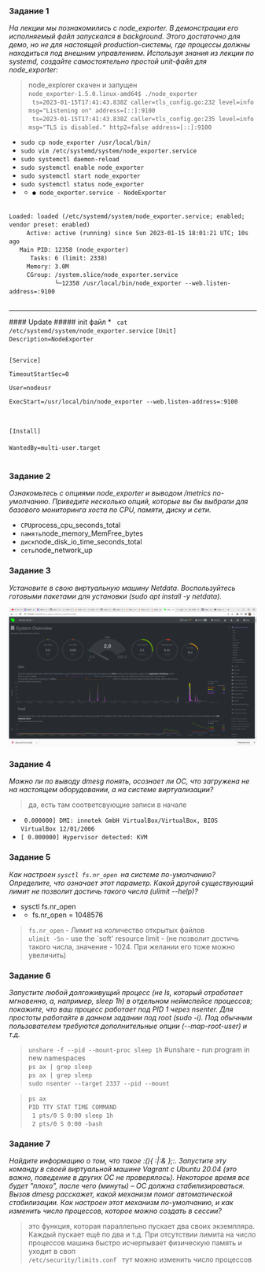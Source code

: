 ### Задание 1  
<i>На лекции мы познакомились с node_exporter. В демонстрации его исполняемый файл запускался в background. Этого достаточно для демо, но не для настоящей production-системы, где процессы должны находиться под внешним управлением. Используя знания из лекции по systemd, создайте самостоятельно простой unit-файл для node_exporter:</i>

>node_explorer скачен и запущен  
> <code>node_exporter-1.5.0.linux-amd64$ ./node_exporter</code>  
> <code> ts=2023-01-15T17:41:43.838Z caller=tls_config.go:232 level=info msg="Listening on" address=[::]:9100</code>  
<code> ts=2023-01-15T17:41:43.838Z caller=tls_config.go:235 level=info msg="TLS is disabled." http2=false address=[::]:9100</code>  


* <code>sudo cp node_exporter /usr/local/bin/</code>
* <code>sudo vim /etc/systemd/system/node_exporter.service</code>
* <code>sudo systemctl daemon-reload</code>
* <code>sudo systemctl enable node_exporter</code>
* <code>sudo systemctl start node_exporter</code>
* <code>sudo systemctl status node_exporter</code>
* * <code>● node_exporter.service - NodeExporter</code>
<code>
Loaded: loaded (/etc/systemd/system/node_exporter.service; enabled; vendor preset: enabled)    
     Active: active (running) since Sun 2023-01-15 18:01:21 UTC; 10s ago  
   Main PID: 12358 (node_exporter)  
      Tasks: 6 (limit: 2338)  
     Memory: 3.0M  
     CGroup: /system.slice/node_exporter.service  
             └─12358 /usr/local/bin/node_exporter --web.listen-address=:9100  

</code>
<hr>
#### Update
##### init файл
* <code> cat /etc/systemd/system/node_exporter.service</code>   
<code>[Unit]  
Description=NodeExporter  
  
[Service]  
TimeoutStartSec=0  
User=nodeusr  
ExecStart=/usr/local/bin/node_exporter --web.listen-address=:9100  
  
[Install]  
WantedBy=multi-user.target  
</code>    


### Задание 2  
<i>Ознакомьтесь с опциями node_exporter и выводом /metrics по-умолчанию. Приведите несколько опций, которые вы бы выбрали для базового мониторинга хоста по CPU, памяти, диску и сети.</i>

* <code>CPU</code>process_cpu_seconds_total 
* <code>память</code>node_memory_MemFree_bytes
* <code>диск</code>node_disk_io_time_seconds_total
* <code>сеть</code>node_network_up 

### Задание 3  
<i>Установите в свою виртуальную машину Netdata. Воспользуйтесь готовыми пакетами для установки (sudo apt install -y netdata).</i>

![скрин ...](/screen/screen_OS-2.png)


### Задание 4  
<i>Можно ли по выводу dmesg понять, осознает ли ОС, что загружена не на настоящем оборудовании, а на системе виртуализации?

</i>

> да, есть там соответсвующие записи в начале
* <code>    0.000000] DMI: innotek GmbH VirtualBox/VirtualBox, BIOS VirtualBox 12/01/2006 </code>    
* <code>[    0.000000] Hypervisor detected: KVM </code>

### Задание 5   
<i>Как настроен <code>sysctl fs.nr_open </code>на системе по-умолчанию? Определите, что означает этот параметр. 
Какой другой существующий лимит не позволит достичь такого числа (ulimit --help)?</i>

* sysctl fs.nr_open
* * fs.nr_open = 1048576
> <code>fs.nr_open</code> - Лимит на количество открытых файлов  
> <code>ulimit -Sn</code> - use the `soft' resource limit - (не позволит достичь такого числа, значение - 1024. При желании его тоже можно увеличить)

### Задание 6  
<i>Запустите любой долгоживущий процесс (не ls, который отработает мгновенно, а, 
например, sleep 1h) в отдельном неймспейсе процессов; покажите, что ваш процесс 
работает под PID 1 через nsenter. Для простоты работайте в данном задании под root (sudo -i). Под обычным пользователем требуются дополнительные опции (--map-root-user) и т.д.

</i>

> <code>unshare -f --pid --mount-proc sleep 1h</code> #unshare - run program in new namespaces  
> <code>ps ax | grep sleep</code>  
>  <code>ps ax | grep sleep</code>  
> <code>sudo nsenter --target 2337 --pid --mount</code>  

>  <code>ps ax</code>  
> <code>PID TTY      STAT   TIME COMMAND</code>  
  <code>    1 pts/0    S      0:00 sleep 1h</code>  
  <code>    2 pts/0    S      0:00 -bash</code>  
</code>



### Задание 7  
<i>Найдите информацию о том, что такое :(){ :|:& };:. Запустите эту команду в своей виртуальной машине Vagrant с Ubuntu 20.04 (это важно, поведение в других ОС не проверялось). Некоторое время все будет "плохо", после чего (минуты) – ОС должна стабилизироваться. Вызов dmesg расскажет, какой механизм помог автоматической стабилизации.
Как настроен этот механизм по-умолчанию, и как изменить число процессов, которое можно создать в сессии?</i>

> это функция, которая параллельно пускает два своих экземпляра. Каждый пускает ещё по два и т.д. 
При отсутствии лимита на число процессов машина быстро исчерпывает физическую память и уходит в своп  
> <code>/etc/security/limits.conf </code> тут можно изменить число процессов

